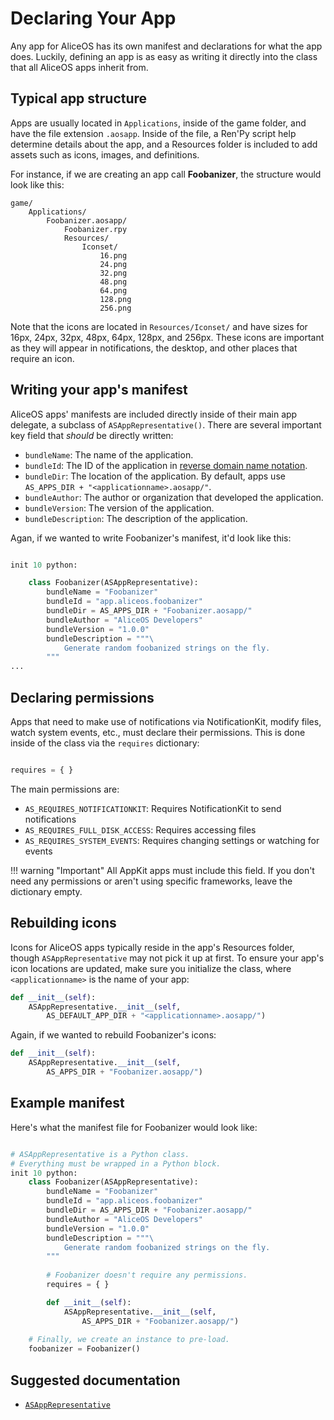 #  Declaring Your App

Any app for AliceOS has its own manifest and declarations for what the app does. Luckily, defining an app is as easy as writing it directly into the class that all AliceOS apps inherit from.

## Typical app structure

Apps are usually located in `Applications`, inside of the game folder, and have the file extension `.aosapp`. Inside of the file, a Ren'Py script help determine details about the app, and a Resources folder is included to add assets such as icons, images, and definitions.

For instance, if we are creating an app call **Foobanizer**, the structure would look like this:

```
game/
    Applications/
        Foobanizer.aosapp/
            Foobanizer.rpy
            Resources/
                Iconset/
                    16.png
                    24.png
                    32.png
                    48.png
                    64.png
                    128.png
                    256.png
```

Note that the icons are located in `Resources/Iconset/` and have sizes for 16px, 24px, 32px, 48px, 64px, 128px, and 256px. These icons are important as they will appear in notifications, the desktop, and other places that require an icon.

## Writing your app's manifest

AliceOS apps' manifests are included directly inside of their main app delegate, a subclass of `ASAppRepresentative()`. There are several important key field that _should_ be directly written:

- `bundleName`: The name of the application.
- `bundleId`: The ID of the application in [reverse domain name notation](https://en.wikipedia.org/wiki/Reverse_domain_name_notation).
- `bundleDir`: The location of the application. By default, apps use `AS_APPS_DIR + "<applicationname>.aosapp/"`.
- `bundleAuthor`: The author or organization that developed the application.
- `bundleVersion`: The version of the application.
- `bundleDescription`: The description of the application.

Agan, if we wanted to write Foobanizer's manifest, it'd look like this:

```python

init 10 python:

    class Foobanizer(ASAppRepresentative):
        bundleName = "Foobanizer"
        bundleId = "app.aliceos.foobanizer"
        bundleDir = AS_APPS_DIR + "Foobanizer.aosapp/"
        bundleAuthor = "AliceOS Developers"
        bundleVersion = "1.0.0"
        bundleDescription = """\
            Generate random foobanized strings on the fly.
        """
...
```

## Declaring permissions

Apps that need to make use of notifications via NotificationKit, modify files, watch system events, etc., must declare their permissions. This is done inside of the class via the `requires` dictionary:

```python

requires = { }
```

The main permissions are:

- `AS_REQUIRES_NOTIFICATIONKIT`: Requires NotificationKit to send notifications
- `AS_REQUIRES_FULL_DISK_ACCESS`: Requires accessing files
- `AS_REQUIRES_SYSTEM_EVENTS`: Requires changing settings or watching for events

!!! warning "Important"
    All AppKit apps must include this field. If you don't need any permissions or aren't using specific frameworks, leave the dictionary empty.

## Rebuilding icons

Icons for AliceOS apps typically reside in the app's Resources folder, though `ASAppRepresentative` may not pick it up at first. To ensure your app's icon locations are updated, make sure you initialize the class, where `<applicationname>` is the name of your app:

```python
def __init__(self):
    ASAppRepresentative.__init__(self,
        AS_DEFAULT_APP_DIR + "<applicationname>.aosapp/")
```

Again, if we wanted to rebuild Foobanizer's icons:

```python
def __init__(self):
    ASAppRepresentative.__init__(self,
        AS_APPS_DIR + "Foobanizer.aosapp/")
```

## Example manifest

Here's what the manifest file for Foobanizer would look like:

```python

# ASAppRepresentative is a Python class.
# Everything must be wrapped in a Python block.
init 10 python:
    class Foobanizer(ASAppRepresentative):
        bundleName = "Foobanizer"
        bundleId = "app.aliceos.foobanizer"
        bundleDir = AS_APPS_DIR + "Foobanizer.aosapp/"
        bundleAuthor = "AliceOS Developers"
        bundleVersion = "1.0.0"
        bundleDescription = """\
            Generate random foobanized strings on the fly.
        """
        
        # Foobanizer doesn't require any permissions.
        requires = { }

        def __init__(self):
            ASAppRepresentative.__init__(self, 
                AS_APPS_DIR + "Foobanizer.aosapp/")
                
    # Finally, we create an instance to pre-load.
    foobanizer = Foobanizer()

```

## Suggested documentation

- [`ASAppRepresentative`](../Frameworks/AppKit/01-ASAppRepresentative.md)